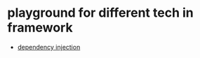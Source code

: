 # playground for different tech in framework

* [dependency injection](src/main/java/dependency-injection/spec.md)